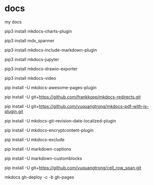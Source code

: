 # docs
my docs


pip3 install mkdocs-charts-plugin

pip3 install mdx_spanner

pip3 install mkdocs-include-markdown-plugin

pip3 install mkdocs-jupyter

pip3 install mkdocs-drawio-exporter

pip3 install mkdocs-video

pip install -U mkdocs-awesome-pages-plugin

pip install -U git+https://github.com/frankkopp/mkdocs-redirects.git

pip install -U git+https://github.com/vuquangtrong/mkdocs-pdf-with-js-plugin.git

pip install -U mkdocs-git-revision-date-localized-plugin

pip install -U mkdocs-encryptcontent-plugin

pip install -U mkdocs-exclude

pip install -U markdown-captions

pip install -U markdown-customblocks

pip install -U git+https://github.com/vuquangtrong/cell_row_span.git


mkdocs gh-deploy -c -b gh-pages